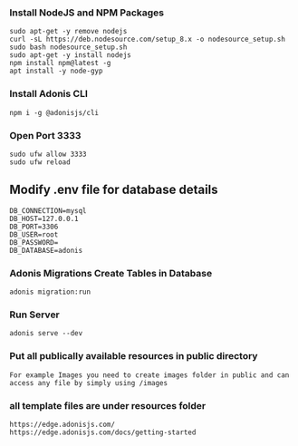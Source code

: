 ### Install NodeJS and NPM Packages
    sudo apt-get -y remove nodejs
    curl -sL https://deb.nodesource.com/setup_8.x -o nodesource_setup.sh
    sudo bash nodesource_setup.sh
    sudo apt-get -y install nodejs
    npm install npm@latest -g
    apt install -y node-gyp


### Install Adonis CLI
    npm i -g @adonisjs/cli

### Open Port 3333
    sudo ufw allow 3333
    sudo ufw reload
    
## Modify .env file for database details
    DB_CONNECTION=mysql
    DB_HOST=127.0.0.1
    DB_PORT=3306
    DB_USER=root
    DB_PASSWORD=
    DB_DATABASE=adonis

### Adonis Migrations Create Tables in Database
    adonis migration:run

### Run Server
    adonis serve --dev

### Put all publically available resources in public directory
    For example Images you need to create images folder in public and can access any file by simply using /images

### all template files are under resources folder 
    https://edge.adonisjs.com/
    https://edge.adonisjs.com/docs/getting-started
    
